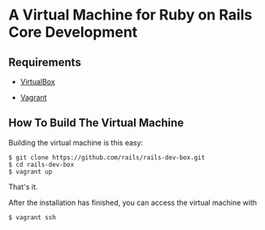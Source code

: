 # A Virtual Machine for Ruby on Rails Core Development

## Requirements

* [VirtualBox](https://www.virtualbox.org)

* [Vagrant](http://vagrantup.com)

## How To Build The Virtual Machine

Building the virtual machine is this easy:

    $ git clone https://github.com/rails/rails-dev-box.git
    $ cd rails-dev-box
    $ vagrant up

That's it.

After the installation has finished, you can access the virtual machine with

    $ vagrant ssh